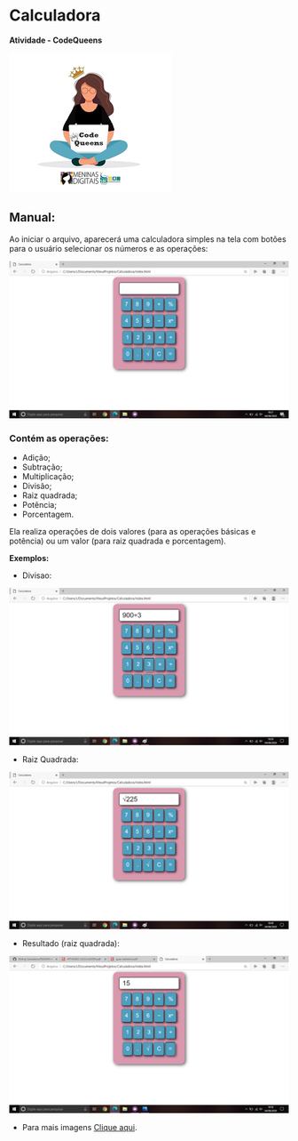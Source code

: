 # Calculadora
**Atividade - CodeQueens**

![CQ](https://github.com/Elianedantas/Calculadora/blob/master/Imagens/logo_CQ_png2.png)
## Manual:
 Ao iniciar o arquivo, aparecerá uma calculadora simples na tela com botões para o usuário selecionar os números e as operações:

![Tela Inicial](https://github.com/Elianedantas/Calculadora/blob/master/Imagens/tela-inicial.png)


### **Contém as operações:**
 * Adição;
 * Subtração;
 * Multiplicação;
 * Divisão;
 * Raiz quadrada;
 * Potência;
 * Porcentagem.
 
Ela realiza operações de dois valores (para as operações básicas e potência) ou um valor
(para raiz quadrada e porcentagem).

**Exemplos:**
* Divisao:

![divisao](https://github.com/Elianedantas/Calculadora/blob/master/Imagens/divisao.png)



* Raiz Quadrada:

![raiz quadrada](https://github.com/Elianedantas/Calculadora/blob/master/Imagens/raiz.png)



* Resultado (raiz quadrada):

![res.raizq](https://github.com/Elianedantas/Calculadora/blob/master/Imagens/raiz-res.png)

* Para mais imagens [Clique aqui](https://github.com/Elianedantas/Calculadora/tree/master/Imagens).
